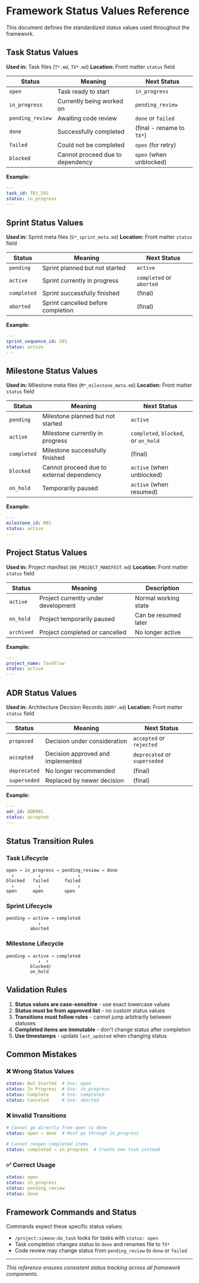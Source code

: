 # Framework Status Values Reference

This document defines the standardized status values used throughout the framework.

## Task Status Values

**Used in:** Task files (`T*.md`, `TX*.md`)
**Location:** Front matter `status` field

| Status           | Meaning                          | Next Status               |
| ---------------- | -------------------------------- | ------------------------- |
| `open`           | Task ready to start              | `in_progress`             |
| `in_progress`    | Currently being worked on        | `pending_review`          |
| `pending_review` | Awaiting code review             | `done` or `failed`        |
| `done`           | Successfully completed           | (final - rename to `TX*`) |
| `failed`         | Could not be completed           | `open` (for retry)        |
| `blocked`        | Cannot proceed due to dependency | `open` (when unblocked)   |

**Example:**
```yaml
---
task_id: T01_S01
status: in_progress
---
```

## Sprint Status Values

**Used in:** Sprint meta files (`S*_sprint_meta.md`)
**Location:** Front matter `status` field

| Status      | Meaning                            | Next Status              |
| ----------- | ---------------------------------- | ------------------------ |
| `pending`   | Sprint planned but not started     | `active`                 |
| `active`    | Sprint currently in progress       | `completed` or `aborted` |
| `completed` | Sprint successfully finished       | (final)                  |
| `aborted`   | Sprint cancelled before completion | (final)                  |

**Example:**
```yaml
---
sprint_sequence_id: S01
status: active
---
```

## Milestone Status Values

**Used in:** Milestone meta files (`M*_milestone_meta.md`)
**Location:** Front matter `status` field

| Status      | Meaning                                   | Next Status                          |
| ----------- | ----------------------------------------- | ------------------------------------ |
| `pending`   | Milestone planned but not started         | `active`                             |
| `active`    | Milestone currently in progress           | `completed`, `blocked`, or `on_hold` |
| `completed` | Milestone successfully finished           | (final)                              |
| `blocked`   | Cannot proceed due to external dependency | `active` (when unblocked)            |
| `on_hold`   | Temporarily paused                        | `active` (when resumed)              |

**Example:**
```yaml
---
milestone_id: M01
status: active
---
```

## Project Status Values

**Used in:** Project manifest (`00_PROJECT_MANIFEST.md`)
**Location:** Front matter `status` field

| Status     | Meaning                             | Description          |
| ---------- | ----------------------------------- | -------------------- |
| `active`   | Project currently under development | Normal working state |
| `on_hold`  | Project temporarily paused          | Can be resumed later |
| `archived` | Project completed or cancelled      | No longer active     |

**Example:**
```yaml
---
project_name: TaskFlow
status: active
---
```

## ADR Status Values

**Used in:** Architecture Decision Records (`ADR*.md`)
**Location:** Front matter `status` field

| Status       | Meaning                           | Next Status                  |
| ------------ | --------------------------------- | ---------------------------- |
| `proposed`   | Decision under consideration      | `accepted` or `rejected`     |
| `accepted`   | Decision approved and implemented | `deprecated` or `superseded` |
| `deprecated` | No longer recommended             | (final)                      |
| `superseded` | Replaced by newer decision        | (final)                      |

**Example:**
```yaml
---
adr_id: ADR001
status: accepted
---
```

## Status Transition Rules

### Task Lifecycle
```
open → in_progress → pending_review → done
  ↓         ↓              ↓
blocked   failed      failed
  ↓         ↓              ↓
open      open        open
```

### Sprint Lifecycle
```
pending → active → completed
            ↓
         aborted
```

### Milestone Lifecycle
```
pending → active → completed
            ↓  ↑
         blocked/
         on_hold
```

## Validation Rules

1. **Status values are case-sensitive** - use exact lowercase values
2. **Status must be from approved list** - no custom status values
3. **Transitions must follow rules** - cannot jump arbitrarily between statuses
4. **Completed items are immutable** - don't change status after completion
5. **Use timestamps** - update `last_updated` when changing status

## Common Mistakes

### ❌ Wrong Status Values
```yaml
status: Not Started  # Use: open
status: In Progress  # Use: in_progress
status: Complete     # Use: completed
status: Canceled     # Use: aborted
```

### ❌ Invalid Transitions
```yaml
# Cannot go directly from open to done
status: open → done  # Must go through in_progress

# Cannot reopen completed items
status: completed → in_progress  # Create new task instead
```

### ✅ Correct Usage
```yaml
status: open
status: in_progress
status: pending_review
status: done
```

## Framework Commands and Status

Commands expect these specific status values:

- `/project:simone:do_task` looks for tasks with `status: open`
- Task completion changes status to `done` and renames file to `TX*`
- Code review may change status from `pending_review` to `done` or `failed`

---

_This reference ensures consistent status tracking across all framework components._